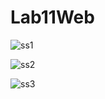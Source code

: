 # Lab11Web



![ss1](https://github.com/FsBagaskorooooo/Lab11Web/assets/130354090/c56d60d1-a2bd-42f1-b963-eb9d9991f911)

![ss2](https://github.com/FsBagaskorooooo/Lab11Web/assets/130354090/fd27a94e-25bd-4577-8c57-ed0f1e18764d)

![ss3](https://github.com/FsBagaskorooooo/Lab11Web/assets/130354090/78fd5b94-5614-42c3-a769-61b710b185f7)










